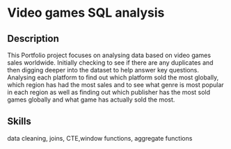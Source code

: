 # Video games SQL analysis

## Description 
This Portfolio project focuses on analysing data based on video games sales worldwide. Initially checking to see if there are any duplicates and then digging deeper into the dataset to help answer key questions.  
Analysing each platform to find out which platform sold the most globally, which region has had the most sales and to see what genre is most popular in each region as well as finding out which publisher has the most sold games globally and what game has actually sold the most.

## Skills
data cleaning, joins, CTE,window functions, aggregate functions
